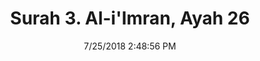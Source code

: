 ---
title       : "Surah 3. Al-i'Imran, Ayah 26"
date        : 7/25/2018 2:48:56 PM
draft       : false
type        : "quran"
layout      : "compare"
BookCode    : "CMP"
SurahNumber : "3"
AyahNumber  : "26"
TotalAyah   : "200"
---